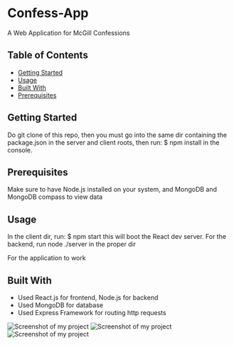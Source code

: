 # Confess-App

A Web Application for McGill Confessions

## Table of Contents

- [Getting Started](#getting-started)
- [Usage](#usage)
- [Built With](#built-with)
- [Prerequisites](#prerequisites)

## Getting Started

Do git clone of this repo, then you must go into the same dir containing the package.json in the server and client roots, 
then run:
$ npm install
in the console.

## Prerequisites
Make sure to have Node.js installed on your system, and MongoDB and MongoDB compass to view data

## Usage

In the client dir, run:
$ npm start
this will boot the React dev server.
For the backend, run node ./server in the proper dir

For the application to work

## Built With
- Used React.js for frontend, Node.js for backend
- Used MongoDB for database
- Used Express Framework for routing http requests


![Screenshot of my project](./screenshot(11).png)
![Screenshot of my project](./screenshot(12).png)
![Screenshot of my project](./screenshot(13).png)
